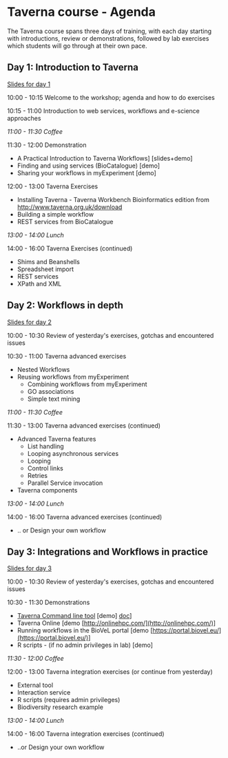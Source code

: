 # Taverna course - Agenda

The Taverna course spans three days of training, with each day starting with introductions, review or demonstrations,
followed by lab exercises which students will go through at their own pace.


## Day 1: Introduction to Taverna

[Slides for day 1](day1/)

10:00 - 10:15 Welcome to the workshop; agenda and how to do exercises

10:15 - 11:00 Introduction to web services, workflows and e-science approaches

*11:00 - 11:30 Coffee*

11:30 - 12:00 Demonstration

 *  A Practical Introduction to Taverna Workflows] [slides+demo]
 *  Finding and using services (BioCatalogue) [demo]  
 *  Sharing your workflows in myExperiment [demo]

12:00 - 13:00 Taverna Exercises

 * Installing Taverna - Taverna Workbench Bioinformatics edition from http://www.taverna.org.uk/download
 * Building a simple workflow
 * REST services from BioCatalogue

*13:00 - 14:00 Lunch*

14:00 - 16:00 Taverna Exercises (continued)

  * Shims and Beanshells
  * Spreadsheet import
  * REST services
  * XPath and XML


## Day 2: Workflows in depth

[Slides for day 2](day2/)

10:00 - 10:30 Review of yesterday's exercises, gotchas and encountered issues

10:30 - 11:00 Taverna advanced exercises

 * Nested Workflows
 * Reusing workflows from myExperiment
   * Combining workflows from myExperiment
   * GO associations
   * Simple text mining


*11:00 - 11:30 Coffee*

11:30 - 13:00 Taverna advanced exercises (continued)

* Advanced Taverna features
  * List handling
  * Looping asynchronous services
  * Looping
  * Control links
  * Retries
  * Parallel Service invocation
* Taverna components

*13:00 - 14:00 Lunch*

14:00 - 16:00 Taverna advanced exercises (continued)

  * .. or Design your own workflow


## Day 3: Integrations and Workflows in practice

[Slides for day 3](day3/)

10:00 - 10:30 Review of yesterday's exercises, gotchas and encountered issues

10:30 - 11:30 Demonstrations

 * [Taverna Command line tool](http://www.taverna.org.uk/download/command-line-tool/) [demo] [doc](http://dev.mygrid.org.uk/wiki/display/tav250/Command+Line+Tool)]
 * Taverna Online [demo [http://onlinehpc.com/](http://onlinehpc.com/)]
 * Running workflows in the BioVeL portal [demo [https://portal.biovel.eu/](https://portal.biovel.eu/)]
 * R scripts - (if no admin privileges in lab) [demo]

*11:30 - 12:00 Coffee*

12:00 - 13:00 Taverna integration exercises (or continue from yesterday)

 * External tool
 * Interaction service
 * R scripts (requires admin privileges)
 * Biodiversity research example

*13:00 - 14:00 Lunch*

14:00 - 16:00 Taverna integration exercises (continued)

  * ..or Design your own workflow
